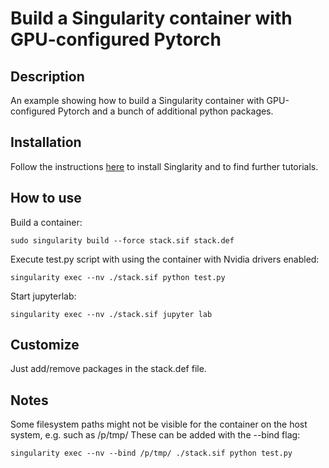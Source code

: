 # Build a Singularity container with GPU-configured Pytorch

## Description
An example showing how to build a Singularity container with GPU-configured Pytorch and a bunch of additional python packages.

## Installation

Follow the instructions [here](https://singularity-tutorial.github.io/) to install Singlarity and to find further tutorials.

## How to use

Build a container:

```
sudo singularity build --force stack.sif stack.def
```

Execute test.py script with using the container with Nvidia drivers enabled:

```
singularity exec --nv ./stack.sif python test.py
```

Start jupyterlab:

```
singularity exec --nv ./stack.sif jupyter lab
```

## Customize

Just add/remove packages in the stack.def file.

## Notes
Some filesystem paths might not be visible for the container on the host system, e.g. such as /p/tmp/
These can be added with the --bind flag:

```
singularity exec --nv --bind /p/tmp/ ./stack.sif python test.py
```

